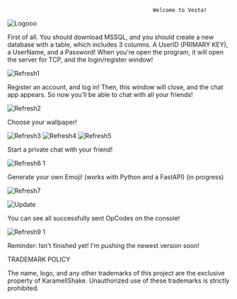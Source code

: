                                                   Welcome to Vesta!

![Logooo](https://github.com/user-attachments/assets/7a3f718b-ba56-4a2b-aea2-44bb8625d485)

First of all. You should download MSSQL, and you should create a new database with a table, which includes 3 columns. A UserID (PRIMARY KEY), a UserName, and a Password! When you're open the program, it will open the server for TCP, and the login/register window!

![Refresh1](https://github.com/user-attachments/assets/bc4de280-8f77-4390-b46c-c8e9824417d9)

Register an account, and log in! Then, this window will close, and the chat app appears. So now you'll be able to chat with all your friends!

![Refresh2](https://github.com/user-attachments/assets/1e502877-b0b1-4df5-8da4-27a06afa93a3)

Choose your wallpaper!

![Refresh3](https://github.com/user-attachments/assets/f72b55d3-9233-47b2-b02f-b9fc81d6f354)
![Refresh4](https://github.com/user-attachments/assets/ae31290b-a5a3-4602-b07a-0ec6d42fc638)
![Refresh5](https://github.com/user-attachments/assets/e9b79115-b730-4742-a107-e449a8978717)

Start a private chat with your friend!

![Refresh6 1](https://github.com/user-attachments/assets/8a3d8398-7213-4a90-99f6-4fbd98ace99a)

Generate your own Emoji! (works with Python and a FastAPI) (in progress)

![Refresh7](https://github.com/user-attachments/assets/089d9bad-b31e-486d-8afb-61c18b2a4afd)

![Update](https://github.com/user-attachments/assets/1ab41c49-888c-4bf4-a191-01187eea85f0)

You can see all successfully sent OpCodes on the console!

![Refresh9 1](https://github.com/user-attachments/assets/f7dfe5e2-e590-4fd8-8b0b-fe391d980c2c)

Reminder: Isn't finished yet! I'm pushing the newest version soon!

TRADEMARK POLICY

The name, logo, and any other trademarks of this project are the exclusive property of KaramellShake. Unauthorized use of these trademarks is strictly prohibited.
